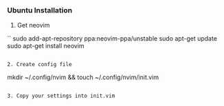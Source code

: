 ### Ubuntu Installation

1. Get neovim

``
sudo add-apt-repository ppa:neovim-ppa/unstable
sudo apt-get update
sudo apt-get install neovim
```

2. Create config file

```
mkdir ~/.config/nvim && touch ~/.config/nvim/init.vim
```

3. Copy your settings into init.vim
